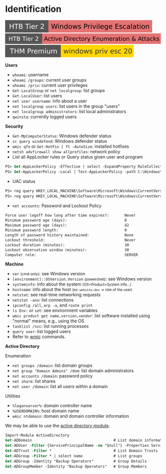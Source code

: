 # Identification

[![windows_privilege_escalation](../../../../_badges/htb/windows_privilege_escalation.svg)](https://academy.hackthebox.com/course/preview/windows-privilege-escalation)
[![active_directory_enumeration_attacks](../../../../_badges/htb/active_directory_enumeration_attacks.svg)](https://academy.hackthebox.com/course/preview/active-directory-enumeration--attacks)
[![windowsprivesc20](../../../../_badges/thmp/windowsprivesc20.svg)](https://tryhackme.com/room/windowsprivesc20)

<div class="row row-cols-lg-2"><div>

**Users**

* `whoami`: username
* `whoami /groups`: current user groups
* `whoami /priv`: current user privileges
* `Get-LocalGroup` or `net localgroup`: list groups
* `Get-LocalUser`: list users
* `net user username`: info about a user
* `net localgroup users`: list users in the group "users"
* `net localgroup administrators`: list local administrators
* `qwinsta`: currently logged users

**Security**

* `Get-MpComputerStatus`: Windows defender status
* `sc query windefend`: Windows defender status
* `wmic qfe` or `Get-HotFix | ft -AutoSize`: installed hotfixes
* `netsh advfirewall show allprofiles`: network policy
* List all AppLocker rules or Query status given user and program

```ps
PS> Get-AppLockerPolicy -Effective | select -ExpandProperty RuleCollections
PS> Get-AppLockerPolicy -Local | Test-AppLockerPolicy -path C:\Windows\System32\cmd.exe -User Everyone
```

* UAC status

```ps
PS> reg query HKEY_LOCAL_MACHINE\Software\Microsoft\Windows\CurrentVersion\Policies\System\ /v EnableLUA
PS> reg query HKEY_LOCAL_MACHINE\Software\Microsoft\Windows\CurrentVersion\Policies\System\ /v ConsentPromptBehaviorAdmin
```

* `net accounts`: Password and Lockout Policy

```text!
Force user logoff how long after time expires?:       Never
Minimum password age (days):                          0
Maximum password age (days):                          42
Minimum password length:                              0
Length of password history maintained:                None
Lockout threshold:                                    Never
Lockout duration (minutes):                           30
Lockout observation window (minutes):                 30
Computer role:                                        SERVER
```
</div><div>

**Machine**

* `ver` <small>(cmd-only)</small>: see Windows version
* `[environment]::OSVersion.Version` <small>(powershell)</small>: see Windows version
* `systeminfo`: info about the system <small>(OS+Product+System info...)</small>
* `hostname`: info about the host <small>(ex: `website-dev` -> role of the user)</small>
* `netstat`: see real-time networking requests
* `netstat -ano`: list connections
* `ipconfig /all`, `arp -a`, and `route print`
* `ls Env:` or `set`: see environment variables
* `wmic product get name,version,vendor`: list software installed using "normal" means, e.g., using the OS
* `tasklist /svc`: list running processes
* `query user`: list logged users
* Refer to [wmic](/operating-systems/windows/_knowledge/index.md#wmic) commands.

**Active Directory**

Enumeration

* `net groups /domain`: list domain groups
* `net group "Domain Admins" /dom`: list domain administrators
* `net accounts /domain`: password policy
* `net share`: list shares
* `net user /domain`: list all users within a domain

Utilities

* `%logonserver%`: domain controller name
* `%USERDOMAIN%`: host domain name
* `wmic ntdomain`: domain and domain controller information

We may be able to use the [active directory module](https://learn.microsoft.com/en-us/powershell/module/activedirectory/?view=windowsserver2022-ps).

```ps
Import-Module ActiveDirectory
Get-ADDomain                                     # List domain information
Get-ADUser -Filter {ServicePrincipalName -ne "$null"} -Properties ServicePrincipalName
Get-ADTrust -Filter *                            # List Domain Trusts
Get-ADGroup -Filter * | select name              # List groups
Get-ADGroup -Identity "Backup Operators"         # Group Details
Get-ADGroupMember -Identity "Backup Operators"   # Group Members
```
</div></div>